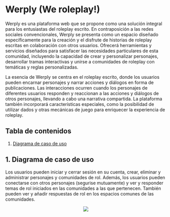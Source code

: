 # Werply (We roleplay!)

Werply es una plataforma web que se propone como una solución integral para los entusiastas del roleplay escrito. En contraposición a las redes sociales convencionales, Werply se presenta como un espacio diseñado específicamente para la creación y el disfrute de historias de roleplay escritas en colaboración con otros usuarios. Ofrecerá herramientas y servicios diseñados para satisfacer las necesidades particulares de esta comunidad, incluyendo la capacidad de crear y personalizar personajes, desarrollar tramas interactivas y unirse a comunidades de roleplay con temáticas y reglas personalizadas.

La esencia de Werply se centra en el roleplay escrito, donde los usuarios pueden encarnar personajes y narrar acciones y diálogos en forma de publicaciones. Las interacciones ocurren cuando los personajes de diferentes usuarios responden y reaccionan a las acciones y diálogos de otros personajes, llevando a cabo una narrativa compartida. La plataforma también incorporará características especiales, como la posibilidad de utilizar dados y otras mecánicas de juego para enriquecer la experiencia de roleplay.

## Tabla de contenidos
1. [Diagrama de caso de uso](#diagrama_de_caso_de_uso)  

<a name="diagrama_de_caso_de_uso"></a>
## 1. Diagrama de caso de uso
Los usuarios pueden iniciar y cerrar sesión en su cuenta, crear, eliminar y administrar personajes y comunidades de rol. Además, los usuarios pueden conectarse con otros personajes (segurise mutuamente) y ver y responder temas de rol iniciados en las comunidades a las que pertenecen. También pueden ver y añadir respuestas de rol en los espacios comunes de las comunidades. 

<div align="center"><img src="https://user-images.githubusercontent.com/24440929/235326567-4a305984-f24e-469c-8dc5-3601acca1d08.png"/></div>
